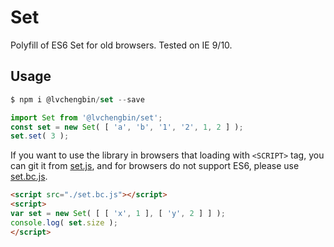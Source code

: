 # Set

Polyfill of ES6 Set for old browsers. Tested on IE 9/10.

## Usage

```js
$ npm i @lvchengbin/set --save
```

```js
import Set from '@lvchengbin/set';
const set = new Set( [ 'a', 'b', '1', '2', 1, 2 ] );
set.set( 3 );
```
If you want to use the library in browsers that loading with `<SCRIPT>` tag, you can git it from [set.js](https://raw.githubusercontent.com/LvChengbin/set/master/dist/set.js), and for browsers do not support ES6, please use [set.bc.js](https://raw.githubusercontent.com/LvChengbin/set/master/dist/set.bc.js).

```html
<script src="./set.bc.js"></script>
<script>
var set = new Set( [ [ 'x', 1 ], [ 'y', 2 ] ] );
console.log( set.size );
</script>
```
